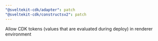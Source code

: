 ```yaml
---
"@sveltekit-cdk/adapter": patch
"@sveltekit-cdk/constructsv2": patch
---
```


Allow CDK tokens (values that are evaluated during deploy) in renderer environment
